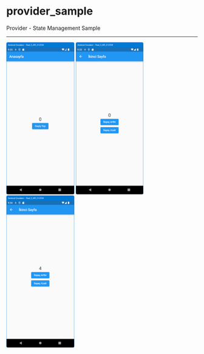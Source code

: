 # provider_sample

Provider - State Management Sample
<HR>
<img src="https://github.com/VedatBiner/flutter-codes/blob/master/widgets_templates/w043_provider_sample/screen_shots/img-01.png" height="400em"/>
<img src="https://github.com/VedatBiner/flutter-codes/blob/master/widgets_templates/w043_provider_sample/screen_shots/img-02.png" height="400em"/>
<img src="https://github.com/VedatBiner/flutter-codes/blob/master/widgets_templates/w043_provider_sample/screen_shots/img-03.png" height="400em"/>